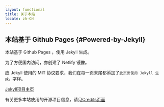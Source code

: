 ```yaml
---
layout: functional
title: 关于本站
locate: zh-CN
---
```


## 本站基于 Github Pages {#Powered-by-Jekyll}

本站基于 Github Pages ，使用 Jekyll 生成。

为了方便国内访问，亦创建了 Netlify 镜像。

应 Jekyll 使用的 MIT 协议要求，我们在每一页末尾都添加了`此页面使用 Jekyll 生成。`字样。

[Jekyll项目主页](https://jekyllrb.com/)

有关更多本站使用的开源项目信息，请见[Credits页面](./credits.html)
